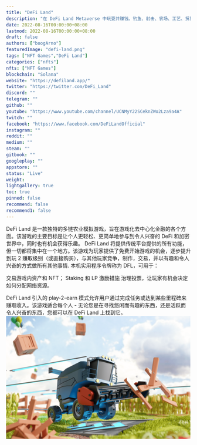 ```yaml
---
title: "DeFi Land"
description: "在 DeFi Land Metaverse 中玩耍并赚钱。钓鱼、射击、农场、工艺、贸易等等，以最好地体验加密货币。"
date: 2022-08-16T00:00:00+08:00
lastmod: 2022-08-16T00:00:00+08:00
draft: false
authors: ["boogArno"]
featuredImage: "defi-land.png"
tags: ["NFT Games","DeFi Land"]
categories: ["nfts"]
nfts: ["NFT Games"]
blockchain: "Solana"
website: "https://defiland.app/"
twitter: "https://twitter.com/DeFi_Land"
discord: ""
telegram: ""
github: ""
youtube: "https://www.youtube.com/channel/UCNMyY22SCeknZWo2Lza9a4A"
twitch: ""
facebook: "https://www.facebook.com/DeFiLandOfficial"
instagram: ""
reddit: ""
medium: ""
steam: ""
gitbook: ""
googleplay: ""
appstore: ""
status: "Live"
weight: 
lightgallery: true
toc: true
pinned: false
recommend: false
recommend1: false
---
```

DeFi Land 是一款独特的多链农业模拟游戏，旨在游戏化去中心化金融的各个方面。该游戏的主要目标是让个人更轻松、更简单地参与到令人兴奋的 DeFi 和加密世界中，同时也有机会获得乐趣。
DeFi Land 将提供传统平台提供的所有功能，但一切都将集中在一个地方。该游戏为玩家提供了免费开始游戏的机会，逐步提升到玩 2 赚取级别（或直接购买），与其他玩家竞争，制作，交易，并以有趣和令人兴奋的方式做所有其他事情.
本机实用程序令牌称为 DFL，可用于：

  交易游戏内资产和 NFT；
  Staking 和 LP 激励措施
  治理投票，让玩家有机会决定如何分配网络资源。

DeFi Land 引入的 play-2-earn 模式允许用户通过完成任务或达到某些里程碑来赚取收入。该游戏适合每个人 - 无论您是在寻找悠闲而有趣的东西，还是活跃而令人兴奋的东西，您都可以在 DeFi Land 上找到它。![defiland-dapp-games-solana-image1_1a6c1c8ab1d2a555dcf7ed28aff4b6d8](defiland-dapp-games-solana-image1_1a6c1c8ab1d2a555dcf7ed28aff4b6d8.png)
